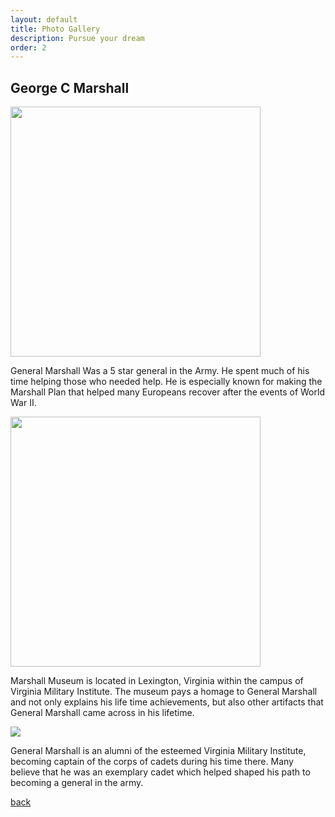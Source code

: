 ```yaml
---
layout: default
title: Photo Gallery
description: Pursue your dream
order: 2
---
```


## George C Marshall

<img src="https://upload.wikimedia.org/wikipedia/commons/thumb/e/e6/George_Catlett_Marshall%2C_general_of_the_US_army.jpg/1200px-George_Catlett_Marshall%2C_general_of_the_US_army.jpg" height="400" />

General Marshall Was a 5 star general in the Army. He spent much of his time helping those who needed help. He is especially known for making the Marshall Plan that helped many Europeans recover after the events of World War II.

<img src="https://thumbs-prod.si-cdn.com/BPuJSSgHrRiCaauzQMvW8Vxcfvk=/720x420/https://public-media.si-cdn.com/museums/george.jpg" height="400" />

Marshall Museum is located in Lexington, Virginia within the campus of Virginia Military Institute. The museum pays a homage to General Marshall and not only explains his life time achievements, but also other artifacts that General Marshall came across in his lifetime.

<img src="https://collegeconsensus.azureedge.net/wp-content/uploads/2016/12/Virginia-Military-institute-1024x543.jpg" />

General Marshall is an alumni of the esteemed Virginia Military Institute, becoming captain of the corps of cadets during his time there. Many believe that he was an exemplary cadet which helped shaped his path to becoming a general in the army.

[back](./)
